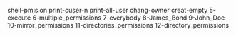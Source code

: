 shell-pmision
print-cuser-n
print-all-user
chang-owner
creat-empty
5-execute
6-multiple_permissions
7-everybody
8-James_Bond
9-John_Doe
10-mirror_permissions
11-directories_permissions
12-directory_permissions
